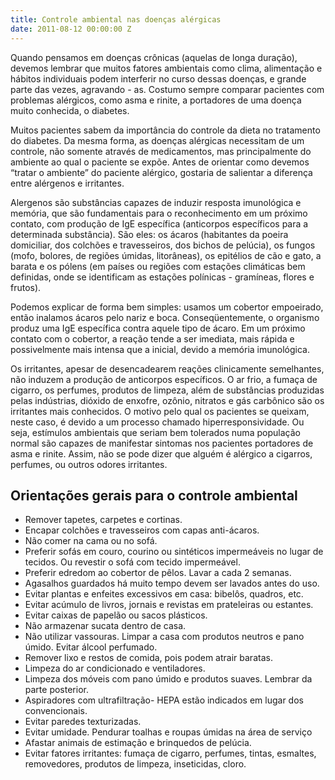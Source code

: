 ```yaml
---
title: Controle ambiental nas doenças alérgicas
date: 2011-08-12 00:00:00 Z
---
```


Quando pensamos em doenças crônicas (aquelas de longa duração), devemos lembrar que muitos fatores ambientais como clima, alimentação e hábitos individuais podem interferir no curso dessas doenças, e grande parte das vezes, agravando - as. Costumo sempre comparar pacientes com problemas alérgicos, como asma e rinite, a portadores de uma doença muito conhecida, o diabetes.

Muitos pacientes sabem da importância do controle da dieta no tratamento do diabetes. Da mesma forma, as doenças alérgicas necessitam de um controle, não somente através de medicamentos, mas principalmente do ambiente ao qual o paciente se expõe. Antes de orientar como devemos “tratar o ambiente” do paciente alérgico, gostaria de salientar a diferença entre alérgenos e irritantes.


<shapetype coordsize="21600,21600" filled="f" id="t75" o:preferrelative="t" o:spt="75" path="m@4@5l@4@11@9@11@9@5xe" stroked="f">
    <stroke joinstyle="miter"></stroke>
    <formulas>
        <f eqn="if lineDrawn pixelLineWidth 0"></f>
        <f eqn="sum @0 1 0"></f>
        <f eqn="sum 0 0 @1"></f>
        <f eqn="prod @2 1 2"></f>
        <f eqn="prod @3 21600 pixelWidth"></f>
        <f eqn="prod @3 21600 pixelHeight"></f>
        <f eqn="sum @0 0 1"></f>
        <f eqn="prod @6 1 2"></f>
        <f eqn="prod @7 21600 pixelWidth"></f>
        <f eqn="sum @8 21600 0"></f>
        <f eqn="prod @7 21600 pixelHeight"></f>
        <f eqn="sum @10 21600 0"></f>
    </formulas>
    <path gradientshapeok="t" o:connecttype="rect" o:extrusionok="f"></path>
    <lock aspectratio="t" v:ext="edit"></lock>
</shapetype>
<shape id="s1026" style="height: 100.2pt; left: 0px; margin-left: 0px; margin-top: 2.4pt; position: absolute; text-align: left; width: 103.85pt; z-index: 251655168;"
    type="#t75">
    <imagedata o:title="imagess" src="file:///C:\DOCUME~1\User\CONFIG~1\Temp\msohtmlclip1\01\clip_image001.jpg"></imagedata>
    <wrap type="square"></wrap>
</shape>
<shape id="s1027" style="height: 112.1pt; left: 0px; margin-left: 299.25pt; margin-top: 110.8pt; position: absolute; text-align: left; width: 141.75pt; z-index: 251656192;"
    type="#t75">
    <imagedata o:title="fungos" src="file:///C:\DOCUME~1\User\CONFIG~1\Temp\msohtmlclip1\01\clip_image003.jpg"></imagedata>
    <wrap type="square"></wrap>
</shape>

Alergenos são substâncias capazes de induzir resposta imunológica e memória, que são fundamentais para o reconhecimento em um próximo contato, com produção de IgE específica (anticorpos específicos para a determinada substância). São eles: os ácaros (habitantes da poeira domiciliar, dos colchões e travesseiros, dos bichos de pelúcia), os fungos (mofo, bolores, de regiões úmidas, litorâneas), os epitélios de cão e gato, a barata e os pólens (em países ou regiões com estações climáticas bem definidas, onde se identificam as estações polínicas - gramíneas, flores e frutos). 

<shape id="s1029" style="height: 91.25pt; left: 0px; margin-left: 90pt; margin-top: 0.55pt; position: absolute; text-align: left; width: 99pt; z-index: 251658240;"
    type="#t75">
    <imagedata o:title="polen" src="file:///C:\DOCUME~1\User\CONFIG~1\Temp\msohtmlclip1\01\clip_image005.jpg"></imagedata>
    <wrap type="square"></wrap>
</shape>
<shape id="s1028" style="height: 90.95pt; left: 0px; margin-left: -0.3pt; margin-top: 0.85pt; position: absolute; text-align: left; width: 91.5pt; z-index: 251657216;"
    type="#t75">
    <imagedata o:title="polens" src="file:///C:\DOCUME~1\User\CONFIG~1\Temp\msohtmlclip1\01\clip_image007.jpg"></imagedata>
    <wrap type="square"></wrap>
</shape>

Podemos explicar de forma bem simples: usamos um cobertor empoeirado, então inalamos ácaros pelo nariz e boca. Conseqüentemente,
o organismo produz uma IgE específica contra aquele tipo de ácaro. Em um próximo contato com o cobertor, a reação tende a
ser imediata, mais rápida e possivelmente mais intensa que a inicial, devido a memória imunológica.

<shape id="s1031" style="height: 118pt; left: 0px; margin-left: 315.75pt; margin-top: 125pt; position: absolute; text-align: left; width: 125.25pt; z-index: 251660288;"
    type="#t75">
    <imagedata o:title="gato" src="file:///C:\DOCUME~1\User\CONFIG~1\Temp\msohtmlclip1\01\clip_image009.jpg"></imagedata>
    <wrap type="square"></wrap>
</shape>
<shape fillcolor="#0c9" id="s1030" style="height: 114.85pt; left: 0px; margin-left: 0px; margin-top: 0px; position: absolute; text-align: left; width: 153.1pt; z-index: 251659264;"
    type="#t75">
    <imagedata o:title="" src="file:///C:\DOCUME~1\User\CONFIG~1\Temp\msohtmlclip1\01\clip_image011.png"></imagedata>
    <wrap type="square"></wrap>
</shape>

Os irritantes, apesar de desencadearem reações clinicamente semelhantes, não induzem a produção de anticorpos específicos. O ar frio, a fumaça de cigarro, os perfumes, produtos de limpeza, além de substâncias produzidas pelas indústrias, dióxido de enxofre, ozônio, nitratos e gás carbônico são os irritantes mais conhecidos. O motivo pelo qual os pacientes se queixam, neste caso, é devido a um processo chamado hiperresponsividade. Ou seja, estímulos ambientais que seriam bem tolerados numa população normal são capazes de manifestar sintomas nos pacientes portadores de asma e rinite. Assim, não se pode dizer que alguém é alérgico a cigarros, perfumes, ou outros odores irritantes.

## Orientações gerais para o controle ambiental

- Remover tapetes, carpetes e cortinas.
- Encapar colchões e travesseiros com capas anti-ácaros.
- Não comer na cama ou no sofá.
- Preferir sofás em couro, courino ou sintéticos impermeáveis no lugar de tecidos. Ou revestir o sofá com tecido impermeável.
- Preferir edredom ao cobertor de pêlos. Lavar a cada 2 semanas.
- Agasalhos guardados há muito tempo devem ser lavados antes do uso.    
- Evitar plantas e enfeites excessivos em casa: bibelôs, quadros, etc.
- Evitar acúmulo de livros, jornais e revistas em prateleiras ou estantes.
- Evitar caixas de papelão ou sacos plásticos.
- Não armazenar sucata dentro de casa.
- Não utilizar vassouras. Limpar a casa com produtos neutros e pano úmido. Evitar álcool perfumado.
- Remover lixo e restos de comida, pois podem atrair baratas.
- Limpeza do ar condicionado e ventiladores.
- Limpeza dos móveis com pano úmido e produtos suaves. Lembrar da parte posterior.
- Aspiradores com ultrafiltração- HEPA estão indicados em lugar dos convencionais.
- Evitar paredes texturizadas.
- Evitar umidade. Pendurar toalhas e roupas úmidas na área de serviço
- Afastar animais de estimação e brinquedos de pelúcia.
- Evitar fatores irritantes: fumaça de cigarro, perfumes, tintas, esmaltes, removedores, produtos de limpeza, inseticidas, cloro. 
